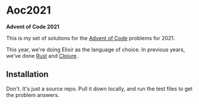 # Aoc2021

**Advent of Code 2021**

This is my set of solutions for the [Advent of Code](https://adventofcode.com) problems for 2021.

This year, we're doing Elixir as the language of choice. In previous years, we've done [Rust](https://github.com/ballpointcarrot/aoc-2020-rust) and [Clojure](https://github.com/ballpointcarrot/AoC/tree/desktop).

## Installation

Don't. It's just a source repo. Pull it down locally, and run the test files to get the problem answers.
